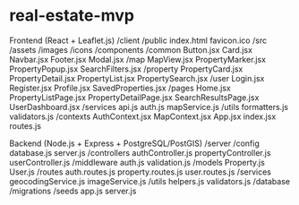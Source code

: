 # real-estate-mvp

Frontend (React + Leaflet.js)
/client
  /public
    index.html
    favicon.ico
  /src
    /assets
      /images
      /icons
    /components
      /common
        Button.jsx
        Card.jsx
        Navbar.jsx
        Footer.jsx
        Modal.jsx
      /map
        MapView.jsx
        PropertyMarker.jsx
        PropertyPopup.jsx
        SearchFilters.jsx
      /property
        PropertyCard.jsx
        PropertyDetail.jsx
        PropertyList.jsx
        PropertySearch.jsx
      /user
        Login.jsx
        Register.jsx
        Profile.jsx
        SavedProperties.jsx
    /pages
      Home.jsx
      PropertyListPage.jsx
      PropertyDetailPage.jsx
      SearchResultsPage.jsx
      UserDashboard.jsx
    /services
      api.js
      auth.js
      mapService.js
    /utils
      formatters.js
      validators.js
    /contexts
      AuthContext.jsx
      MapContext.jsx
    App.jsx
    index.jsx
    routes.js
	
Backend (Node.js + Express + PostgreSQL/PostGIS)
/server
  /config
    database.js
    server.js
  /controllers
    authController.js
    propertyController.js
    userController.js
  /middleware
    auth.js
    validation.js
  /models
    Property.js
    User.js
  /routes
    auth.routes.js
    property.routes.js
    user.routes.js
  /services
    geocodingService.js
    imageService.js
  /utils
    helpers.js
    validators.js
  /database
    /migrations
    /seeds
  app.js
  server.js
